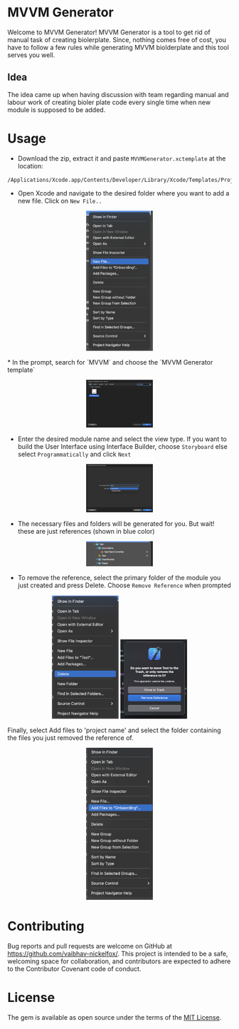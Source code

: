 # MVVM Generator

Welcome to MVVM Generator! 
MVVM Generator is a tool to get rid of manual task of creating biolerplate. Since, nothing comes free of cost, you have to follow a few rules while generating MVVM biolderplate and this tool serves you well.

## Idea

The idea came up when having discussion with team regarding manual and labour work of creating bioler plate code every single time when new module is supposed to be added.


# Usage

* Download the zip, extract it and paste `MVVMGenerator.xctemplate` at the location:
```
/Applications/Xcode.app/Contents/Developer/Library/Xcode/Templates/Project
```

* Open Xcode and navigate to the desired folder where you want to add a new file. Click on `New File..`
<p align="center">
<img src="docs/new_file.png" width="150" max-width="50%" alt="New File" />
</p>
* In the prompt, search for `MVVM` and choose the `MVVM Generator template`
<p align="center">
<img src="docs/choose_template.png" width="150" max-width="50%" alt="Choose Template" />
</p>

* Enter the desired module name and select the view type. If you want to build the User Interface using Interface Builder, choose `Storyboard` else select `Programmatically` and click `Next`
<p align="center">
<img src="docs/view_type.png" width="150" max-width="50%" alt="Choose View Type" />
</p>

* The necessary files and folders will be generated for you. But wait! these are just references (shown in blue color)
<p align="center">
<img src="docs/folder_refrence.png" width="150" max-width="50%" alt="Folder Reference" />
</p>

* To remove the reference, select the primary folder of the module you just created and press Delete. Choose `Remove Reference` when prompted
<p align="center">
<img src="docs/delete.png" width="150" max-width="50%" alt="Delete" />
<img src="docs/remove_reference.png" width="150" max-width="50%" alt="Remove Reference" />
</p>
Finally, select Add files to 'project name' and select the folder containing the files you just removed the reference of.
<p align="center">
<img src="docs/add_files.png" width="150" max-width="50%" alt="Delete" />
</p>

# Contributing

Bug reports and pull requests are welcome on GitHub at https://github.com/vaibhav-nickelfox/. This project is intended to be a safe, welcoming space for collaboration, and contributors are expected to adhere to the Contributor Covenant code of conduct.

# License

The gem is available as open source under the terms of the [MIT License](https://opensource.org/licenses/MIT).
